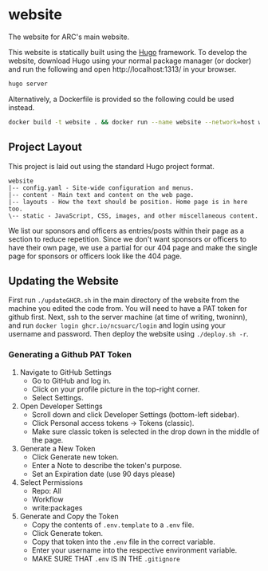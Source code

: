 # website

The website for ARC's main website.

This website is statically built using the [Hugo] framework. To develop the
website, download Hugo using your normal package manager (or docker) and run
the following and open http://localhost:1313/ in your browser.

```sh
hugo server
```

Alternatively, a Dockerfile is provided so the following could be used instead.

```sh
docker build -t website . && docker run --name website --network=host website
```

[Hugo]: https://gohugo.io/

## Project Layout

This project is laid out using the standard Hugo project format.

```nohighlight
website
|-- config.yaml - Site-wide configuration and menus.
|-- content - Main text and content on the web page.
|-- layouts - How the text should be position. Home page is in here too.
\-- static - JavaScript, CSS, images, and other miscellaneous content.
```

We list our sponsors and officers as entries/posts within their page as a
section to reduce repetition. Since we don't want sponsors or officers to have
their own page, we use a partial for our 404 page and make the single page for
sponsors or officers look like the 404 page.

## Updating the Website

First run `./updateGHCR.sh` in the main directory of the website from the machine you edited the code from. You will need to have a PAT token for github first. Next, ssh to the server machine (at time of writing, twoninn), and run `docker login ghcr.io/ncsuarc/login` and login using your username and password. Then deploy the website using `./deploy.sh -r`.

### Generating a Github PAT Token

1. Navigate to GitHub Settings
    - Go to GitHub and log in.
    - Click on your profile picture in the top-right corner.
    - Select Settings.
2. Open Developer Settings
    - Scroll down and click Developer Settings (bottom-left sidebar).
    - Click Personal access tokens → Tokens (classic).
    - Make sure classic token is selected in the drop down in the middle of the page.
3. Generate a New Token
    - Click Generate new token.
    - Enter a Note to describe the token's purpose.
    - Set an Expiration date (use 90 days please)
4. Select Permissions
    - Repo: All
    - Workflow
    - write:packages
5. Generate and Copy the Token
    - Copy the contents of `.env.template` to a `.env` file.
    - Click Generate token.
    - Copy that token into the `.env` file in the correct variable.
    - Enter your username into the respective environment variable.
    - MAKE SURE THAT `.env` IS IN THE `.gitignore`
